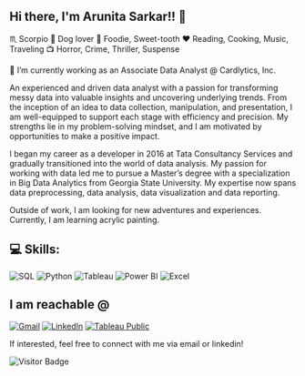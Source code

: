 ## Hi there, I'm Arunita Sarkar!! 👋

♏ Scorpio 🐶 Dog lover 🍰 Foodie, Sweet-tooth ❤️ Reading, Cooking, Music, Traveling 📺 Horror, Crime, Thriller, Suspense 

🔭 I’m currently working as an Associate Data Analyst @ Cardlytics, Inc.

An experienced and driven data analyst with a passion for transforming messy data into valuable insights and uncovering underlying trends. From the inception of an idea to data collection, manipulation, and presentation, I am well-equipped to support each stage with efficiency and precision. My strengths lie in my problem-solving mindset, and I am motivated by opportunities to make a positive impact.

I began my career as a developer in 2016 at Tata Consultancy Services and gradually transitioned into the world of data analysis. My passion for working with data led me to pursue a Master’s degree with a specialization in Big Data Analytics from Georgia State University. My expertise now spans data preprocessing, data analysis, data visualization and data reporting.

Outside of work, I am looking for new adventures and experiences.
Currently, I am learning acrylic painting.

## 💻 Skills:

![SQL](https://img.shields.io/badge/SQL-025E8C?style=for-the-badge&logo=MySQL&logoColor=white)
![Python](https://img.shields.io/badge/Python-14354C?style=for-the-badge&logo=python&logoColor=white)
![Tableau](https://img.shields.io/badge/Tableau-E97627?style=for-the-badge&logo=tableau&logoColor=white)
![Power BI](https://img.shields.io/badge/PowerBI-F2C811?style=for-the-badge&logo=powerbi&logoColor=black)
![Excel](https://img.shields.io/badge/Excel-217346?style=for-the-badge&logo=microsoft-excel&logoColor=white)

## I am reachable @

[![Gmail](https://img.shields.io/badge/Gmail-D14836?style=for-the-badge&logo=gmail&logoColor=white)](mailto:arunitasarkar18@gmail.com)
[![LinkedIn](https://img.shields.io/badge/LinkedIn-0077B5?style=for-the-badge&logo=linkedin&logoColor=white)](https://www.linkedin.com/in/arunitasarkar18/)
[![Tableau Public](https://img.shields.io/badge/Tableau-E97627?style=for-the-badge&logo=tableau&logoColor=white)](https://public.tableau.com/app/profile/arunita.sarkar/vizzes)

If interested, feel free to connect with me via email or linkedin!

![Visitor Badge](https://visitor-badge.laobi.icu/badge?page_id=ASarkar0611.ASarkar0611)

<!--
**ASarkar0611/ASarkar0611** is a ✨ _special_ ✨ repository because its `README.md` (this file) appears on your GitHub profile.

Here are some ideas to get you started:

- 🔭 I’m currently working on ...
- 🌱 I’m currently learning ...
- 👯 I’m looking to collaborate on ...
- 🤔 I’m looking for help with ...
- 💬 Ask me about ...
- 📫 How to reach me: ...
- 😄 Pronouns: ...
- ⚡ Fun fact: ...
-->
